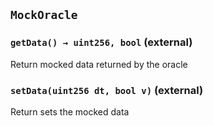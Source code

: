 ## `MockOracle`






### `getData() → uint256, bool` (external)

Return mocked data returned by the oracle



### `setData(uint256 dt, bool v)` (external)

Return sets the mocked data




